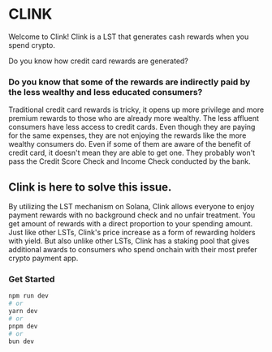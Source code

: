 # CLINK

Welcome to Clink!
Clink is a LST that generates cash rewards when you spend crypto.

Do you know how credit card rewards are generated? 
### Do you know that some of the rewards are indirectly paid by the less wealthy and less educated consumers? 
Traditional credit card rewards is tricky, it opens up more privilege and more premium rewards to those who are already more wealthy. The less affluent consumers have less access to credit cards. Even though they are paying for the same expenses, they are not enjoying the rewards like the more wealthy consumers do. Even if some of them are aware of the benefit of credit card, it doesn't mean they are able to get one. They probably won't pass the Credit Score Check and Income Check conducted by the bank. 

## Clink is here to solve this issue. 
By utilizing the LST mechanism on Solana, Clink allows everyone to enjoy payment rewards with no background check and no unfair treatment. You get amount of rewards with a direct proportion to your spending amount. Just like other LSTs, Clink's price increase as a form of rewarding holders with yield. But also unlike other LSTs, Clink has a staking pool that gives additional awards to consumers who spend onchain with their most prefer crypto payment app. 


### Get Started
```bash
npm run dev
# or
yarn dev
# or
pnpm dev
# or
bun dev
```